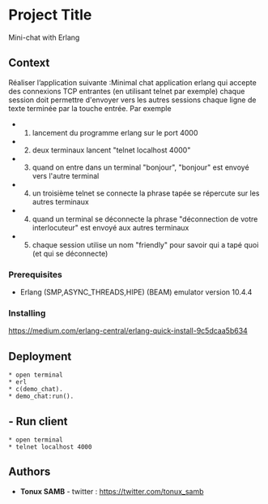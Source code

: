 # Project Title
Mini-chat with Erlang
## Context

Réaliser l’application suivante :Minimal chat application erlang qui accepte des connexions TCP entrantes (en utilisant telnet par exemple) chaque session doit permettre d'envoyer vers les autres sessions chaque ligne de texte terminée par la touche entrée. Par exemple 
* 1. lancement du programme erlang sur le port 4000
* 2. deux terminaux lancent "telnet localhost 4000"
* 3. quand on entre dans un terminal "bonjour", "bonjour" est envoyé vers l'autre terminal
* 4. un troisième telnet se connecte la phrase tapée se répercute sur les autres terminaux
* 4. quand un terminal se déconnecte la phrase "déconnection de votre interlocuteur" est envoyé aux autres terminaux
* 5. chaque session utilise un nom "friendly" pour savoir qui a tapé quoi (et qui se déconnecte)

### Prerequisites

* Erlang (SMP,ASYNC_THREADS,HIPE) (BEAM) emulator version 10.4.4

### Installing


https://medium.com/erlang-central/erlang-quick-install-9c5dcaa5b634


## Deployment
```
* open terminal
* erl
* c(demo_chat).
* demo_chat:run().
```
## - Run client
```
* open terminal
* telnet localhost 4000
```

## Authors

* **Tonux SAMB** - twitter : https://twitter.com/tonux_samb
